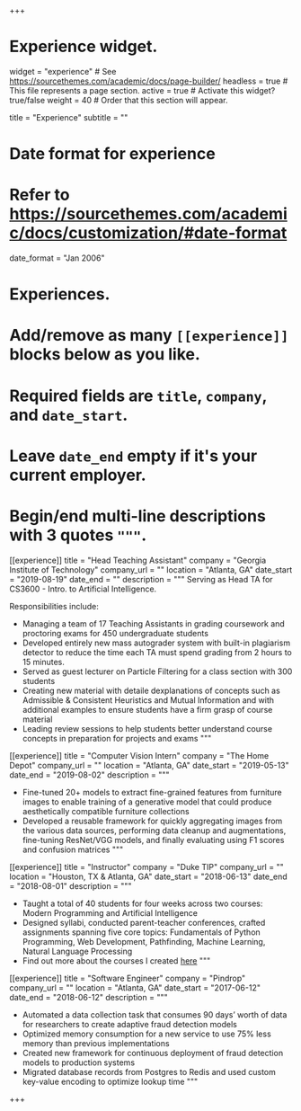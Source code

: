 +++
# Experience widget.
widget = "experience"  # See https://sourcethemes.com/academic/docs/page-builder/
headless = true  # This file represents a page section.
active = true  # Activate this widget? true/false
weight = 40  # Order that this section will appear.

title = "Experience"
subtitle = ""

# Date format for experience
#   Refer to https://sourcethemes.com/academic/docs/customization/#date-format
date_format = "Jan 2006"

# Experiences.
#   Add/remove as many `[[experience]]` blocks below as you like.
#   Required fields are `title`, `company`, and `date_start`.
#   Leave `date_end` empty if it's your current employer.
#   Begin/end multi-line descriptions with 3 quotes `"""`.

[[experience]]
  title = "Head Teaching Assistant"
  company = "Georgia Institute of Technology"
  company_url = ""
  location = "Atlanta, GA"
  date_start = "2019-08-19"
  date_end = ""
  description = """
  Serving as Head TA for CS3600 - Intro. to Artificial Intelligence.

  Responsibilities include:

  * Managing a team of 17 Teaching Assistants in grading coursework and proctoring exams for 450 undergraduate students
  * Developed entirely new mass autograder system with built-in plagiarism detector to reduce the time each TA must spend grading from 2 hours to 15 minutes.
  * Served as guest lecturer on Particle Filtering for a class section with 300 students
  * Creating new material with detaile dexplanations of concepts such as Admissible & Consistent Heuristics and Mutual Information and with additional examples to ensure students have a firm grasp of course material
  * Leading review sessions to help students better understand course concepts in preparation for projects and exams
  """


[[experience]]
  title = "Computer Vision Intern"
  company = "The Home Depot"
  company_url = ""
  location = "Atlanta, GA"
  date_start = "2019-05-13"
  date_end = "2019-08-02"
  description = """
  * Fine-tuned 20+ models to extract fine-grained features from furniture images to enable training of a generative model that could produce aesthetically compatible furniture collections
  * Developed a reusable framework for quickly aggregating images from the various data sources, performing data cleanup and augmentations, fine-tuning ResNet/VGG models, and finally evaluating using F1 scores and confusion matrices
  """

[[experience]]
  title = "Instructor"
  company = "Duke TIP"
  company_url = ""
  location = "Houston, TX & Atlanta, GA"
  date_start = "2018-06-13"
  date_end = "2018-08-01"
  description = """
  * Taught a total of 40 students for four weeks across two courses: Modern Programming and Artificial Intelligence
  * Designed syllabi, conducted parent-teacher conferences, crafted assignments spanning five core topics: Fundamentals of Python Programming, Web Development, Pathfinding, Machine Learning, Natural Language Processing
  * Find out more about the courses I created [here](/courses/tip/)
  """

[[experience]]
  title = "Software Engineer"
  company = "Pindrop"
  company_url = ""
  location = "Atlanta, GA"
  date_start = "2017-06-12"
  date_end = "2018-06-12"
  description = """
  * Automated a data collection task that consumes 90 days’ worth of data for researchers to create adaptive fraud detection models
  * Optimized memory consumption for a new service to use 75% less memory than previous implementations
  * Created new framework for continuous deployment of fraud detection models to production systems
  * Migrated database records from Postgres to Redis and used custom key-value encoding to optimize lookup time
  """

+++
